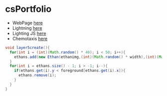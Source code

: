 # csPortfolio

* WebPage [here]()
* Lightning [here]()
* Lighting JS [here]()
* Chemotaxis [here]()

```Java
void layer5create(){
  for(int i = (int)(Math.random() * 40); i < 50; i++){
    ethans.add(new Ethan(ethanimg,(int)(Math.random() * width),(int)(Math.random()*height)));
  }
  for(int i = ethans.size() - 1; i > -1; i--){
    if(ethans.get(i).y < foreground[ethans.get(i).x]){
      ethans.remove(i);
    }
  }
}
```
